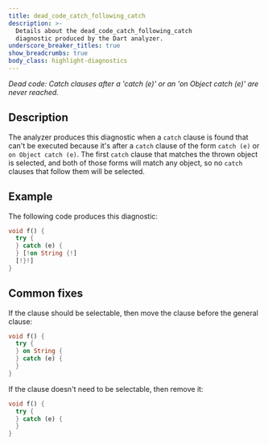 ```yaml
---
title: dead_code_catch_following_catch
description: >-
  Details about the dead_code_catch_following_catch
  diagnostic produced by the Dart analyzer.
underscore_breaker_titles: true
show_breadcrumbs: true
body_class: highlight-diagnostics
---
```


_Dead code: Catch clauses after a 'catch (e)' or an 'on Object catch (e)' are
never reached._

## Description

The analyzer produces this diagnostic when a `catch` clause is found that
can't be executed because it's after a `catch` clause of the form
`catch (e)` or `on Object catch (e)`. The first `catch` clause that matches
the thrown object is selected, and both of those forms will match any
object, so no `catch` clauses that follow them will be selected.

## Example

The following code produces this diagnostic:

```dart
void f() {
  try {
  } catch (e) {
  } [!on String {!]
  [!}!]
}
```

## Common fixes

If the clause should be selectable, then move the clause before the general
clause:

```dart
void f() {
  try {
  } on String {
  } catch (e) {
  }
}
```

If the clause doesn't need to be selectable, then remove it:

```dart
void f() {
  try {
  } catch (e) {
  }
}
```
